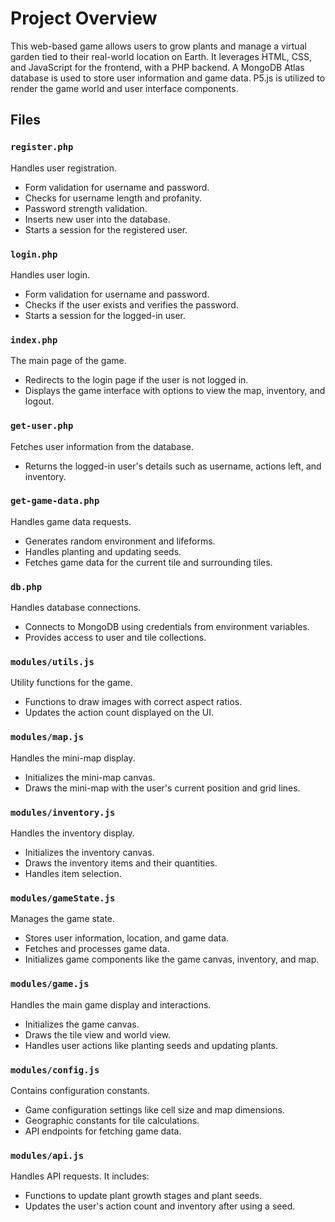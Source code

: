 # Project Overview

This web-based game allows users to grow plants and manage a virtual garden tied to their real-world location on Earth. It leverages HTML, CSS, and JavaScript for the frontend, with a PHP backend. A MongoDB Atlas database is used to store user information and game data. P5.js is utilized to render the game world and user interface components.

## Files

### `register.php`
Handles user registration.
- Form validation for username and password.
- Checks for username length and profanity.
- Password strength validation.
- Inserts new user into the database.
- Starts a session for the registered user.

### `login.php`
Handles user login.
- Form validation for username and password.
- Checks if the user exists and verifies the password.
- Starts a session for the logged-in user.

### `index.php`
The main page of the game.
- Redirects to the login page if the user is not logged in.
- Displays the game interface with options to view the map, inventory, and logout.

### `get-user.php`
Fetches user information from the database.
- Returns the logged-in user's details such as username, actions left, and inventory.

### `get-game-data.php`
Handles game data requests.
- Generates random environment and lifeforms.
- Handles planting and updating seeds.
- Fetches game data for the current tile and surrounding tiles.

### `db.php`
Handles database connections.
- Connects to MongoDB using credentials from environment variables.
- Provides access to user and tile collections.

### `modules/utils.js`
Utility functions for the game.
- Functions to draw images with correct aspect ratios.
- Updates the action count displayed on the UI.

### `modules/map.js`
Handles the mini-map display.
- Initializes the mini-map canvas.
- Draws the mini-map with the user's current position and grid lines.

### `modules/inventory.js`
Handles the inventory display.
- Initializes the inventory canvas.
- Draws the inventory items and their quantities.
- Handles item selection.

### `modules/gameState.js`
Manages the game state.
- Stores user information, location, and game data.
- Fetches and processes game data.
- Initializes game components like the game canvas, inventory, and map.

### `modules/game.js`
Handles the main game display and interactions.
- Initializes the game canvas.
- Draws the tile view and world view.
- Handles user actions like planting seeds and updating plants.

### `modules/config.js`
Contains configuration constants.
- Game configuration settings like cell size and map dimensions.
- Geographic constants for tile calculations.
- API endpoints for fetching game data.

### `modules/api.js`
Handles API requests. It includes:
- Functions to update plant growth stages and plant seeds.
- Updates the user's action count and inventory after using a seed.

